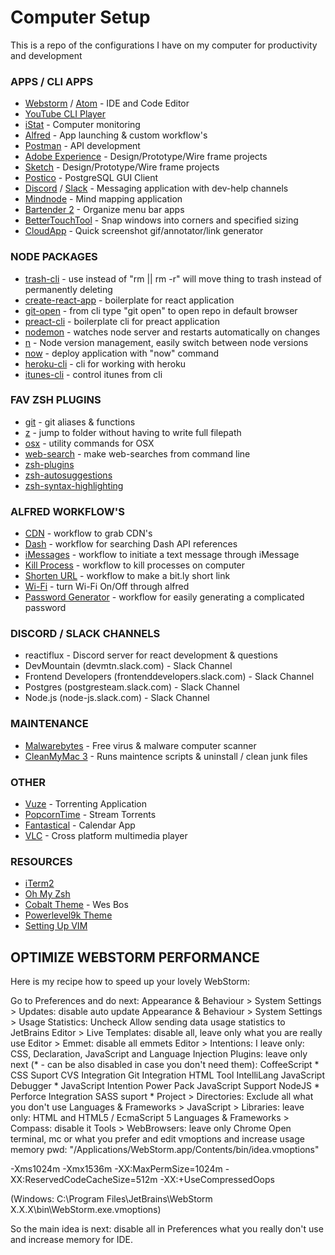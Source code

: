 # Computer Setup
This is a repo of the configurations I have on my computer for productivity and development

### APPS / CLI APPS
* [Webstorm](https://www.jetbrains.com/webstorm/) / [Atom](https://atom.io/) - IDE and Code Editor
* [YouTube CLI Player](https://github.com/mps-youtube/mps-youtube)
* [iStat](https://bjango.com/mac/istatmenus/) - Computer monitoring 
* [Alfred](https://www.alfredapp.com/) - App launching & custom workflow's
* [Postman](https://www.getpostman.com/) - API development
* [Adobe Experience](http://www.adobe.com/products/experience-design.html) - Design/Prototype/Wire frame projects
* [Sketch](https://www.sketchapp.com/) - Design/Prototype/Wire frame projects
* [Postico](https://eggerapps.at/postico/) - PostgreSQL GUI Client
* [Discord](https://discordapp.com/) / [Slack](https://slack.com/) - Messaging application with dev-help channels
* [Mindnode](https://mindnode.com/) - Mind mapping application 
* [Bartender 2](https://www.macbartender.com/) - Organize menu bar apps
* [BetterTouchTool](https://www.boastr.net/) - Snap windows into corners and specified sizing
* [CloudApp](https://www.getcloudapp.com/) - Quick screenshot gif/annotator/link generator

### NODE PACKAGES
* [trash-cli](https://www.npmjs.com/package/trash-cli) - use instead of "rm || rm -r" will move thing to trash instead of permanently deleting
* [create-react-app](https://github.com/facebookincubator/create-react-app) - boilerplate for react application
* [git-open](https://github.com/paulirish/git-open) - from cli type "git open" to open repo in default browser
* [preact-cli](https://github.com/developit/preact-cli) - boilerplate cli for preact application
* [nodemon](https://github.com/remy/nodemon) - watches node server and restarts automatically on changes
* [n](https://github.com/tj/n) - Node version management, easily switch between node versions
* [now](https://www.npmjs.com/package/now) - deploy application with "now" command
* [heroku-cli](https://devcenter.heroku.com/articles/heroku-cli) - cli for working with heroku
* [itunes-cli](https://github.com/mischah/itunes-remote) - control itunes from cli

### FAV ZSH PLUGINS
* [git](https://github.com/robbyrussell/oh-my-zsh/wiki/Plugins#git) - git aliases & functions
* [z](https://github.com/robbyrussell/oh-my-zsh/wiki/Plugins#z) - jump to folder without having to write full filepath
* [osx](https://github.com/robbyrussell/oh-my-zsh/wiki/Plugins#osx) - utility commands for OSX
* [web-search](https://github.com/robbyrussell/oh-my-zsh/wiki/Plugins#web-search) - make web-searches from command line
* [zsh-plugins](https://github.com/robbyrussell/oh-my-zsh/wiki/Plugins)
* [zsh-autosuggestions](https://github.com/zsh-users/zsh-autosuggestions)
* [zsh-syntax-highlighting](https://github.com/zsh-users/zsh-syntax-highlighting/blob/master/INSTALL.md)

### ALFRED WORKFLOW'S
* [CDN](http://www.packal.org/) - workflow to grab CDN's
* [Dash](http://www.packal.org/) - workflow for searching Dash API references
* [iMessages](http://www.packal.org/) - workflow to initiate a text message through iMessage
* [Kill Process](http://www.packal.org/) - workflow to kill processes on computer
* [Shorten URL](http://www.packal.org/) - workflow to make a bit.ly short link
* [Wi-Fi](http://www.packal.org/) - turn Wi-Fi On/Off through alfred
* [Password Generator](http://www.packal.org/) - workflow for easily generating a complicated password

### DISCORD / SLACK CHANNELS
* reactiflux - Discord server for react development & questions
* DevMountain (devmtn.slack.com) - Slack Channel
* Frontend Developers (frontenddevelopers.slack.com) - Slack Channel
* Postgres (postgresteam.slack.com) - Slack Channel 
* Node.js (node-js.slack.com) - Slack Channel

### MAINTENANCE
* [Malwarebytes](https://www.malwarebytes.com/) - Free virus & malware computer scanner
* [CleanMyMac 3](http://bit.ly/2xnlnEf) - Runs maintence scripts & uninstall / clean junk files 

### OTHER
* [Vuze](http://www.vuze.com/) - Torrenting Application
* [PopcornTime](https://popcorn-time.to/) - Stream Torrents    
* [Fantastical](https://flexibits.com/fantastical) - Calendar App
* [VLC](https://www.videolan.org/vlc/index.html) - Cross platform multimedia player

### RESOURCES
* [iTerm2](https://www.iterm2.com/)
* [Oh My Zsh](http://ohmyz.sh/)
* [Cobalt Theme](https://github.com/wesbos/Cobalt2-iterm) - Wes Bos
* [Powerlevel9k Theme](https://github.com/bhilburn/powerlevel9k)
* [Setting Up VIM](http://marcgg.com/blog/2016/03/01/vimrc-example/)

## OPTIMIZE WEBSTORM PERFORMANCE
Here is my recipe how to speed up your lovely WebStorm:

Go to Preferences and do next:
Appearance & Behaviour > System Settings > Updates: disable auto update
Appearance & Behaviour > System Settings > Usage Statistics: Uncheck Allow sending data usage statistics to JetBrains
Editor > Live Templates: disable all, leave only what you are really use
Editor > Emmet: disable all emmets
Editor > Intentions: I leave only: CSS, Declaration, JavaScript and Language Injection
Plugins: leave only next (* - can be also disabled in case you don't need them):
CoffeeScript *
CSS Suport
CVS Integration
Git Integration
HTML Tool
IntelliLang
JavaScript Debugger *
JavaScript Intention Power Pack
JavaScript Support
NodeJS *
Perforce Integration
SASS suport *
Project > Directories: Exclude all what you don't use
Languages & Frameworks > JavaScript > Libraries: leave only: HTML and HTML5 / EcmaScript 5
Languages & Frameworks > Compass: disable it
Tools > WebBrowsers: leave only Chrome
Open terminal, mc or what you prefer and edit vmoptions and increase usage memory pwd: "/Applications/WebStorm.app/Contents/bin/idea.vmoptions"

-Xms1024m 
-Xmx1536m 
-XX:MaxPermSize=1024m 
-XX:ReservedCodeCacheSize=512m 
-XX:+UseCompressedOops 

(Windows: C:\Program Files\JetBrains\WebStorm X.X.X\bin\WebStorm.exe.vmoptions)

So the main idea is next: disable all in Preferences what you really don't use and increase memory for IDE.

 
